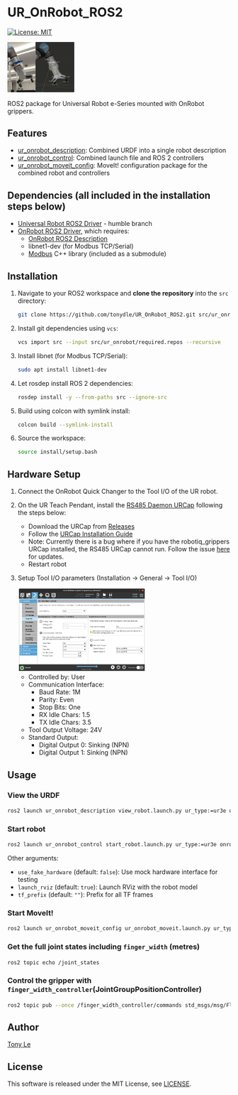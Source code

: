 # UR_OnRobot_ROS2
[![License: MIT](https://img.shields.io/badge/License-MIT-yellow.svg)](https://opensource.org/licenses/MIT)

<img src=doc/images/ur_onrobot.gif width=30%>

ROS2 package for Universal Robot e-Series mounted with OnRobot grippers.

## Features
- [ur_onrobot_description](https://github.com/tonydle/UR_OnRobot_ROS2/tree/main/ur_onrobot_description): Combined URDF into a single robot description
- [ur_onrobot_control](https://github.com/tonydle/UR_OnRobot_ROS2/tree/main/ur_onrobot_control): Combined launch file and ROS 2 controllers
- [ur_onrobot_moveit_config](https://github.com/tonydle/UR_OnRobot_ROS2/tree/main/ur_onrobot_moveit_config): MoveIt! configuration package for the combined robot and controllers

## Dependencies (all included in the installation steps below)
- [Universal Robot ROS2 Driver](https://github.com/UniversalRobots/Universal_Robots_ROS2_Driver/tree/humble) - humble branch
- [OnRobot ROS2 Driver](https://github.com/tonydle/OnRobot_ROS2_Driver), which requires:
    - [OnRobot ROS2 Description](https://github.com/tonydle/OnRobot_ROS2_Description)
    - libnet1-dev (for Modbus TCP/Serial)
    - [Modbus](https://github.com/Mazurel/Modbus) C++ library (included as a submodule)

## Installation

1. Navigate to your ROS2 workspace and **clone the repository** into the `src` directory:
   ```sh
   git clone https://github.com/tonydle/UR_OnRobot_ROS2.git src/ur_onrobot
   ```
2. Install git dependencies using `vcs`:
   ```sh
   vcs import src --input src/ur_onrobot/required.repos --recursive
   ```
3. Install libnet (for Modbus TCP/Serial):
   ```sh
   sudo apt install libnet1-dev
   ```
4. Let rosdep install ROS 2 dependencies:
   ```sh
   rosdep install -y --from-paths src --ignore-src
   ```
4. Build using colcon with symlink install:
   ```sh
   colcon build --symlink-install
   ```
5. Source the workspace:
   ```sh
   source install/setup.bash
   ```

## Hardware Setup
1. Connect the OnRobot Quick Changer to the Tool I/O of the UR robot.
2. On the UR Teach Pendant, install the [RS485 Daemon URCap](https://github.com/UniversalRobots/Universal_Robots_ToolComm_Forwarder_URCap) following the steps below:
   - Download the URCap from [Releases](https://github.com/UniversalRobots/Universal_Robots_ToolComm_Forwarder_URCap/releases)
   - Follow the [URCap Installation Guide](https://github.com/UniversalRobots/Universal_Robots_ToolComm_Forwarder_URCap/blob/master/doc/install_urcap.md)
   - Note: Currently there is a bug where if you have the robotiq_grippers URCap installed, the RS485 URCap cannot run.
    Follow the issue [here](https://github.com/UniversalRobots/Universal_Robots_ToolComm_Forwarder_URCap/issues/9) for updates.
   - Restart robot
3. Setup Tool I/O parameters (Installation -> General -> Tool I/O)

   <img src=doc/images/installation_tool_io.png width=60%>

      - Controlled by: User
      - Communication Interface:
         - Baud Rate: 1M
         - Parity: Even
         - Stop Bits: One
         - RX Idle Chars: 1.5
         - TX Idle Chars: 3.5
      - Tool Output Voltage: 24V
      - Standard Output:
         - Digital Output 0: Sinking (NPN)
         - Digital Output 1: Sinking (NPN)

## Usage
### View the URDF
   ```sh
   ros2 launch ur_onrobot_description view_robot.launch.py ur_type:=ur3e onrobot_type:=rg2
   ```

### Start robot
   ```sh
   ros2 launch ur_onrobot_control start_robot.launch.py ur_type:=ur3e onrobot_type:=rg2 robot_ip:=<robot_ip>
   ```
Other arguments:
- `use_fake_hardware` (default: `false`): Use mock hardware interface for testing
- `launch_rviz` (default: `true`): Launch RViz with the robot model
- `tf_prefix` (default: `""`): Prefix for all TF frames

### Start MoveIt!
   ```sh
   ros2 launch ur_onrobot_moveit_config ur_onrobot_moveit.launch.py ur_type:=ur3e onrobot_type:=rg2
   ```

### Get the full joint states including `finger_width` (metres)
   ```sh
   ros2 topic echo /joint_states
   ```
### Control the gripper with `finger_width_controller`(JointGroupPositionController)
   ```sh
   ros2 topic pub --once /finger_width_controller/commands std_msgs/msg/Float64MultiArray "{data: [0.05]}"
   ```

## Author
[Tony Le](https://github.com/tonydle)

## License
This software is released under the MIT License, see [LICENSE](./LICENSE).